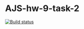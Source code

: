 # AJS-hw-9-task-2
[![Build status](https://ci.appveyor.com/api/projects/status/l7g6p87du69882gs?svg=true)](https://ci.appveyor.com/project/ChumakovaAnna/ajs-hw-9-task-2)